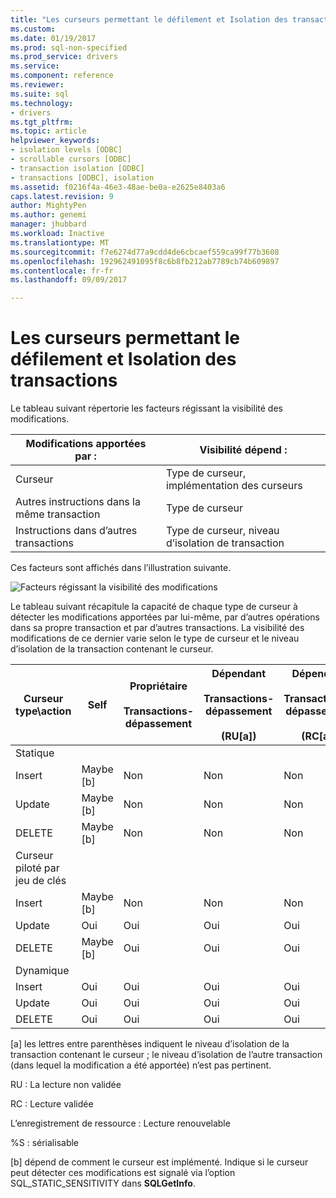 ```yaml
---
title: "Les curseurs permettant le défilement et Isolation des transactions | Documents Microsoft"
ms.custom: 
ms.date: 01/19/2017
ms.prod: sql-non-specified
ms.prod_service: drivers
ms.service: 
ms.component: reference
ms.reviewer: 
ms.suite: sql
ms.technology:
- drivers
ms.tgt_pltfrm: 
ms.topic: article
helpviewer_keywords:
- isolation levels [ODBC]
- scrollable cursors [ODBC]
- transaction isolation [ODBC]
- transactions [ODBC], isolation
ms.assetid: f0216f4a-46e3-48ae-be0a-e2625e8403a6
caps.latest.revision: 9
author: MightyPen
ms.author: genemi
manager: jhubbard
ms.workload: Inactive
ms.translationtype: MT
ms.sourcegitcommit: f7e6274d77a9cdd4de6cbcaef559ca99f77b3608
ms.openlocfilehash: 192962491095f8c6b8fb212ab7789cb74b609897
ms.contentlocale: fr-fr
ms.lasthandoff: 09/09/2017

---
```

# <a name="scrollable-cursors-and-transaction-isolation"></a>Les curseurs permettant le défilement et Isolation des transactions
Le tableau suivant répertorie les facteurs régissant la visibilité des modifications.  
  
|Modifications apportées par :|Visibilité dépend :|  
|----------------------|----------------------------|  
|Curseur|Type de curseur, implémentation des curseurs|  
|Autres instructions dans la même transaction|Type de curseur|  
|Instructions dans d’autres transactions|Type de curseur, niveau d’isolation de transaction|  
  
 Ces facteurs sont affichés dans l’illustration suivante.  
  
 ![Facteurs régissant la visibilité des modifications](../../../odbc/reference/develop-app/media/pr23.gif "pr23")  
  
 Le tableau suivant récapitule la capacité de chaque type de curseur à détecter les modifications apportées par lui-même, par d’autres opérations dans sa propre transaction et par d’autres transactions. La visibilité des modifications de ce dernier varie selon le type de curseur et le niveau d’isolation de la transaction contenant le curseur.  
  
|Curseur type\action|Self|Propriétaire<br /><br /> Transactions-dépassement|Dépendant<br /><br /> Transactions-dépassement<br /><br /> (RU[a])|Dépendant<br /><br /> Transactions-dépassement<br /><br /> (RC[a])|Dépendant<br /><br /> Transactions-dépassement<br /><br /> (RR[a])|Dépendant<br /><br /> Transactions-dépassement<br /><br /> (S[a])|  
|-------------------------|----------|-----------------|----------------------------------|----------------------------------|----------------------------------|---------------------------------|  
|Statique|||||||  
|Insert|Maybe [b]|Non|Non|Non|Non|Non|  
|Update|Maybe [b]|Non|Non|Non|Non|Non|  
|DELETE|Maybe [b]|Non|Non|Non|Non|Non|  
|Curseur piloté par jeu de clés|||||||  
|Insert|Maybe [b]|Non|Non|Non|Non|Non|  
|Update|Oui|Oui|Oui|Oui|Non|Non|  
|DELETE|Maybe [b]|Oui|Oui|Oui|Non|Non|  
|Dynamique|||||||  
|Insert|Oui|Oui|Oui|Oui|Oui|Non|  
|Update|Oui|Oui|Oui|Oui|Non|Non|  
|DELETE|Oui|Oui|Oui|Oui|Non|Non|  
  
 [a] les lettres entre parenthèses indiquent le niveau d’isolation de la transaction contenant le curseur ; le niveau d’isolation de l’autre transaction (dans lequel la modification a été apportée) n’est pas pertinent.  
  
 RU : La lecture non validée  
  
 RC : Lecture validée  
  
 L’enregistrement de ressource : Lecture renouvelable  
  
 %S : sérialisable  
  
 [b] dépend de comment le curseur est implémenté. Indique si le curseur peut détecter ces modifications est signalé via l’option SQL_STATIC_SENSITIVITY dans **SQLGetInfo**.

